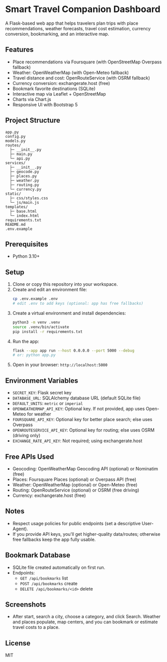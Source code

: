 # Smart Travel Companion Dashboard

A Flask-based web app that helps travelers plan trips with place recommendations, weather forecasts, travel cost estimation, currency conversion, bookmarking, and an interactive map.

## Features
- Place recommendations via Foursquare (with OpenStreetMap Overpass fallback)
- Weather: OpenWeatherMap (with Open-Meteo fallback)
- Travel distance and cost: OpenRouteService (with OSRM fallback)
- Currency conversion: exchangerate.host (free)
- Bookmark favorite destinations (SQLite)
- Interactive map via Leaflet + OpenStreetMap
- Charts via Chart.js
- Responsive UI with Bootstrap 5

## Project Structure
```
app.py
config.py
models.py
routes/
  ├─ __init__.py
  ├─ main.py
  └─ api.py
services/
  ├─ __init__.py
  ├─ geocode.py
  ├─ places.py
  ├─ weather.py
  ├─ routing.py
  └─ currency.py
static/
  ├─ css/styles.css
  └─ js/main.js
templates/
  ├─ base.html
  └─ index.html
requirements.txt
README.md
.env.example
```

## Prerequisites
- Python 3.10+

## Setup
1. Clone or copy this repository into your workspace.
2. Create and edit an environment file:
   ```bash
   cp .env.example .env
   # edit .env to add keys (optional: app has free fallbacks)
   ```
3. Create a virtual environment and install dependencies:
   ```bash
   python3 -m venv .venv
   source .venv/bin/activate
   pip install -r requirements.txt
   ```
4. Run the app:
   ```bash
   flask --app app run --host 0.0.0.0 --port 5000 --debug
   # or: python app.py
   ```
5. Open in your browser: `http://localhost:5000`

## Environment Variables
- `SECRET_KEY`: Flask secret key
- `DATABASE_URL`: SQLAlchemy database URL (default SQLite file)
- `DEFAULT_UNITS`: `metric` or `imperial`
- `OPENWEATHERMAP_API_KEY`: Optional key. If not provided, app uses Open-Meteo for weather
- `FOURSQUARE_API_KEY`: Optional key for better place search; else uses Overpass
- `OPENROUTESERVICE_API_KEY`: Optional key for routing; else uses OSRM (driving only)
- `EXCHANGE_RATE_API_KEY`: Not required; using exchangerate.host

## Free APIs Used
- Geocoding: OpenWeatherMap Geocoding API (optional) or Nominatim (free)
- Places: Foursquare Places (optional) or Overpass API (free)
- Weather: OpenWeatherMap (optional) or Open-Meteo (free)
- Routing: OpenRouteService (optional) or OSRM (free driving)
- Currency: exchangerate.host (free)

## Notes
- Respect usage policies for public endpoints (set a descriptive User-Agent).
- If you provide API keys, you'll get higher-quality data/routes; otherwise free fallbacks keep the app fully usable.

## Bookmark Database
- SQLite file created automatically on first run.
- Endpoints:
  - `GET /api/bookmarks` list
  - `POST /api/bookmarks` create
  - `DELETE /api/bookmarks/<id>` delete

## Screenshots
- After start, search a city, choose a category, and click Search. Weather and places populate, map centers, and you can bookmark or estimate travel costs to a place.

## License
MIT